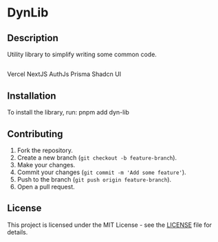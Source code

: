 # DynLib

## Description
Utility library to simplify writing some common code.

## 
Vercel
NextJS
AuthJs
Prisma
Shadcn UI

## Installation
To install the library, run:
pnpm add dyn-lib

## Contributing
1. Fork the repository.
2. Create a new branch (`git checkout -b feature-branch`).
3. Make your changes.
4. Commit your changes (`git commit -m 'Add some feature'`).
5. Push to the branch (`git push origin feature-branch`).
6. Open a pull request.

## License
This project is licensed under the MIT License - see the [LICENSE](LICENSE) file for details.